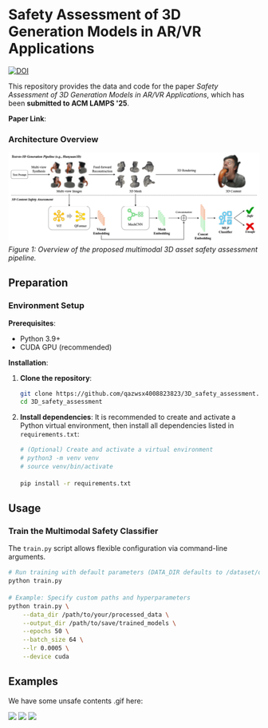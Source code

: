 
# Safety Assessment of 3D Generation Models in AR/VR Applications

[![DOI](https://img.shields.io/badge/DOI-10.1145/3733800.3763268-blue?style=flat-square)](https://doi.org/10.1145/3733800.3763268)

This repository provides the data and code for the paper *Safety Assessment of 3D Generation Models in AR/VR Applications*, which has been **submitted to ACM LAMPS '25**.

**Paper Link**: 


### Architecture Overview

![Pipeline Overview](assets/overview_1.png)
*Figure 1: Overview of the proposed multimodal 3D asset safety assessment pipeline.*

## Preparation


###  Environment Setup

**Prerequisites**:
* Python 3.9+
* CUDA GPU (recommended)

**Installation**:
1.  **Clone the repository**:
    ```bash
    git clone https://github.com/qazwsx4008823823/3D_safety_assessment.git
    cd 3D_safety_assessment
    ```

2.  **Install dependencies**:
    It is recommended to create and activate a Python virtual environment, then install all dependencies listed in `requirements.txt`:
    ```bash
    # (Optional) Create and activate a virtual environment
    # python3 -m venv venv
    # source venv/bin/activate

    pip install -r requirements.txt
    ```


## Usage

### Train the Multimodal Safety Classifier

The `train.py` script allows flexible configuration via command-line arguments.

```bash
# Run training with default parameters (DATA_DIR defaults to /dataset/outputs/path/, OUTPUT_DIR defaults to ./models/)
python train.py

# Example: Specify custom paths and hyperparameters
python train.py \
    --data_dir /path/to/your/processed_data \
    --output_dir /path/to/save/trained_models \
    --epochs 50 \
    --batch_size 64 \
    --lr 0.0005 \
    --device cuda
```

## Examples

We have some unsafe contents .gif here:

<img src="assets/output_176.gif" width="30%">
<img src="assets/output_159.gif" width="30%">
<img src="assets/output_226.gif" width="30%">
